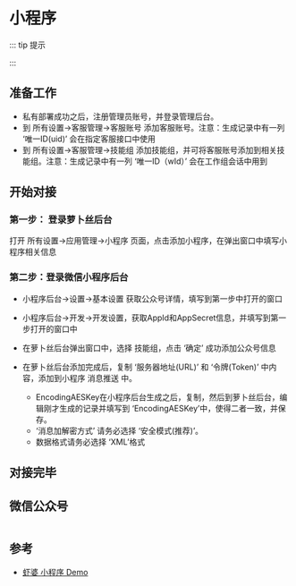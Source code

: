 # 小程序

::: tip 提示

:::

## 准备工作

- 私有部署成功之后，注册管理员账号，并登录管理后台。
- 到 所有设置->客服管理->客服账号 添加客服账号。注意：生成记录中有一列 ‘唯一ID(uid)’ 会在指定客服接口中使用
- 到 所有设置->客服管理->技能组 添加技能组，并可将客服账号添加到相关技能组。注意：生成记录中有一列 ‘唯一ID（wId）’ 会在工作组会话中用到

## 开始对接

### 第一步： 登录萝卜丝后台

打开 所有设置->应用管理->小程序 页面，点击添加小程序，在弹出窗口中填写小程序相关信息

### 第二步：登录微信小程序后台

- 小程序后台->设置->基本设置 获取公众号详情，填写到第一步中打开的窗口

- 小程序后台->开发->开发设置，获取AppId和AppSecret信息，并填写到第一步打开的窗口中

- 在萝卜丝后台弹出窗口中，选择 技能组，点击 ‘确定’ 成功添加公众号信息

- 在萝卜丝后台添加完成后，复制 ‘服务器地址(URL)’ 和 ‘令牌(Token)’ 中内容，添加到小程序 消息推送 中。
    - EncodingAESKey在小程序后台生成之后，复制，然后到萝卜丝后台，编辑刚才生成的记录并填写到 ‘EncodingAESKey’中，使得二者一致，并保存。
    - ‘消息加解密方式’ 请务必选择 ‘安全模式(推荐)’。
    - 数据格式请务必选择 ‘XML’格式

## 对接完毕

## 微信公众号

<img :src="$withBase('/image/qrcode_xiaperio_430.jpg')" style="width:250px;"/>

## 参考

- [虾婆 小程序 Demo](https://github.com/xiaper/miniprogram)
